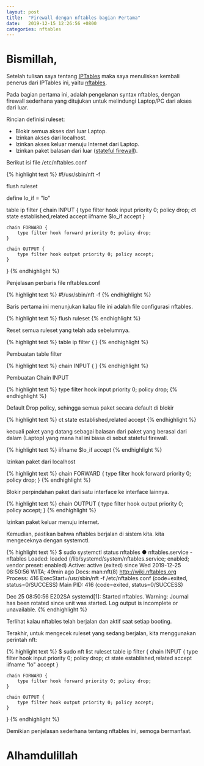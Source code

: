 ```yaml
---
layout: post
title:  "Firewall dengan nftables bagian Pertama"
date:   2019-12-15 12:26:56 +0800
categories: nftables
---
```


# Bismillah,

Setelah tulisan saya tentang [IPTables](https://www.muntaza.id/linux/2019/10/19/iptables.html) maka saya
menuliskan kembali penerus dari IPTables ini,
yaitu [nftables](https://wiki.nftables.org/wiki-nftables/index.php/Main_Page).

Pada bagian pertama ini, adalah pengelanan syntax nftables, dengan firewall sederhana yang ditujukan
untuk melindungi Laptop/PC dari akses dari luar.

Rincian definisi ruleset:
- Blokir semua akses dari luar Laptop.
- Izinkan akses dari localhost.
- Izinkan akses keluar menuju Internet dari Laptop.
- Izinkan paket balasan dari luar ([stateful firewall](https://en.wikipedia.org/wiki/Stateful_firewall)).

Berikut isi file /etc/nftables.conf

{% highlight text %}
#!/usr/sbin/nft -f

flush ruleset

define lo_if  = "lo"

table ip filter {
	chain INPUT {
		type filter hook input priority 0; policy drop;
		ct state established,related accept
		iifname $lo_if accept
	}

	chain FORWARD {
		type filter hook forward priority 0; policy drop;
	}

	chain OUTPUT {
		type filter hook output priority 0; policy accept;
	}
}
{% endhighlight %}

Penjelasan perbaris file nftables.conf

{% highlight text %}
#!/usr/sbin/nft -f
{% endhighlight %}

Baris pertama ini menunjukan kalau file ini adalah file configurasi nftables.

{% highlight text %}
flush ruleset
{% endhighlight %}

Reset semua ruleset yang telah ada sebelumnya.

{% highlight text %}
table ip filter {
}
{% endhighlight %}

Pembuatan table filter

{% highlight text %}
	chain INPUT {
	}
{% endhighlight %}

Pembuatan Chain INPUT

{% highlight text %}
		type filter hook input priority 0; policy drop;
{% endhighlight %}

Default Drop policy, sehingga semua paket secara default di blokir

{% highlight text %}
		ct state established,related accept
{% endhighlight %}

kecuali paket yang datang sebagai balasan dari paket yang berasal dari
dalam (Laptop) yang mana hal ini biasa di sebut
stateful firewall.

{% highlight text %}
		iifname $lo_if accept
{% endhighlight %}

Izinkan paket dari localhost

{% highlight text %}
	chain FORWARD {
		type filter hook forward priority 0; policy drop;
	}
{% endhighlight %}

Blokir perpindahan paket dari satu interface ke interface lainnya.

{% highlight text %}
	chain OUTPUT {
		type filter hook output priority 0; policy accept;
	}
{% endhighlight %}

Izinkan paket keluar menuju internet.

Kemudian, pastikan bahwa nftables berjalan di sistem kita. kita
mengeceknya dengan systemctl.

{% highlight text %}
$ sudo systemctl status nftables
● nftables.service - nftables
   Loaded: loaded (/lib/systemd/system/nftables.service; enabled; vendor preset: enabled)
   Active: active (exited) since Wed 2019-12-25 08:50:56 WITA; 49min ago
     Docs: man:nft(8)
           http://wiki.nftables.org
  Process: 416 ExecStart=/usr/sbin/nft -f /etc/nftables.conf (code=exited, status=0/SUCCESS)
 Main PID: 416 (code=exited, status=0/SUCCESS)

Dec 25 08:50:56 E202SA systemd[1]: Started nftables.
Warning: Journal has been rotated since unit was started. Log output is incomplete or unavailable.
{% endhighlight %}

Terlihat kalau nftables telah berjalan dan aktif saat setiap booting.

Terakhir, untuk mengecek ruleset yang sedang berjalan, kita menggunakan
perintah nft:

{% highlight text %}
$ sudo nft list ruleset
table ip filter {
	chain INPUT {
		type filter hook input priority 0; policy drop;
		ct state established,related accept
		iifname "lo" accept
	}

	chain FORWARD {
		type filter hook forward priority 0; policy drop;
	}

	chain OUTPUT {
		type filter hook output priority 0; policy accept;
	}
}
{% endhighlight %}

Demikian penjelasan sederhana tentang nftables ini, semoga bermanfaat.

# Alhamdulillah
